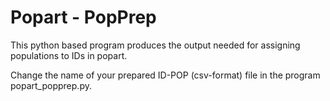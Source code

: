 # Popart - PopPrep

This python based program produces the output needed for assigning populations to IDs in popart.

Change the name of your prepared ID-POP (csv-format) file in the program popart_popprep.py.







